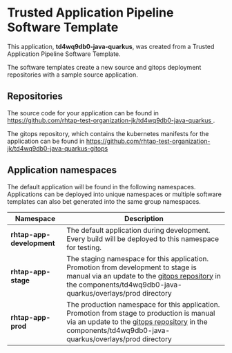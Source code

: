 # Trusted Application Pipeline Software Template

This application, **td4wq9db0-java-quarkus**, was created from a Trusted Application Pipeline Software Template.

The software templates create a new source and gitops deployment repositories with a sample source application. 

## Repositories

The source code for your application can be found in [https://github.com/rhtap-test-organization-jk/td4wq9db0-java-quarkus ](https://github.com/rhtap-test-organization-jk/td4wq9db0-java-quarkus ).
 
The gitops repository, which contains the kubernetes manifests for the application can be found in 
[https://github.com/rhtap-test-organization-jk/td4wq9db0-java-quarkus-gitops ](https://github.com/rhtap-test-organization-jk/td4wq9db0-java-quarkus-gitops ) 

## Application namespaces 

The default application will be found in the following namespaces. Applications can be deployed into unique namespaces or multiple software templates can also bet generated into the same group namespaces.  

|  Namespace   |  Description   |  
| -------- | -------- |   
| **rhtap-app-development** | The default application during development. Every build will be deployed to this namespace for testing. | 
| **rhtap-app-stage** | The staging namespace for this application. Promotion from development to stage is manual via an update to the [gitops repository](https://github.com/rhtap-test-organization-jk/td4wq9db0-java-quarkus-gitops ) in the components/td4wq9db0-java-quarkus/overlays/prod directory |  
| **rhtap-app-prod** | The production namespace for this application. Promotion from stage to production is manual via an update to the [gitops repository](https://github.com/rhtap-test-organization-jk/td4wq9db0-java-quarkus-gitops ) in the components/td4wq9db0-java-quarkus/overlays/prod directory | 
